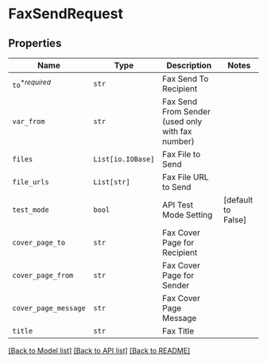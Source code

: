 # FaxSendRequest



## Properties
Name | Type | Description | Notes
------------ | ------------- | ------------- | -------------
| `to`<sup>*_required_</sup> | ```str``` |  Fax Send To Recipient  |  |
| `var_from` | ```str``` |  Fax Send From Sender (used only with fax number)  |  |
| `files` | ```List[io.IOBase]``` |  Fax File to Send  |  |
| `file_urls` | ```List[str]``` |  Fax File URL to Send  |  |
| `test_mode` | ```bool``` |  API Test Mode Setting  |  [default to False] |
| `cover_page_to` | ```str``` |  Fax Cover Page for Recipient  |  |
| `cover_page_from` | ```str``` |  Fax Cover Page for Sender  |  |
| `cover_page_message` | ```str``` |  Fax Cover Page Message  |  |
| `title` | ```str``` |  Fax Title  |  |

[[Back to Model list]](../README.md#documentation-for-models) [[Back to API list]](../README.md#documentation-for-api-endpoints) [[Back to README]](../README.md)

